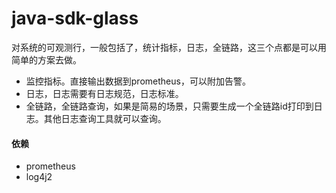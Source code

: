 # java-sdk-glass

对系统的可观测行，一般包括了，统计指标，日志，全链路，这三个点都是可以用简单的方案去做。

* 监控指标。直接输出数据到prometheus，可以附加告警。
* 日志，日志需要有日志规范，日志标准。
* 全链路，全链路查询，如果是简易的场景，只需要生成一个全链路id打印到日志。其他日志查询工具就可以查询。

#### 依赖

* prometheus
* log4j2

